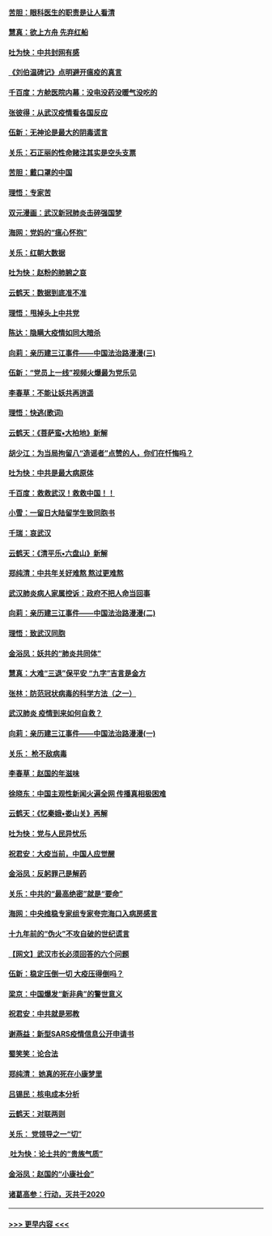 #### [苦胆：眼科医生的职责是让人看清](../pages/nsc993/n11853840.md?t=02090122) 
#### [慧真：欲上方舟 先弃红船](../pages/nsc993/n11853483.md?t=02090122) 
#### [吐为快：中共封网有感](../pages/nsc993/n11852575.md?t=02090122) 
#### [《刘伯温碑记》点明避开瘟疫的真言](../pages/nsc993/n11852128.md?t=02090122) 
#### [千百度：方舱医院内幕：没电没药没暖气没吃的](../pages/nsc993/n11850211.md?t=02090122) 
#### [张彼得：从武汉疫情看各国反应](../pages/nsc993/n11850102.md?t=02090122) 
#### [伍新：无神论是最大的阴毒谎言](../pages/nsc993/n11846129.md?t=02090122) 
#### [关乐：石正丽的性命赌注其实是空头支票](../pages/nsc993/n11846109.md?t=02090122) 
#### [苦胆：戴口罩的中国](../pages/nsc993/n11845576.md?t=02090122) 
#### [理悟：专家苦](../pages/nsc993/n11845564.md?t=02090122) 
#### [双元漫画：武汉新冠肺炎击碎强国梦](../pages/nsc993/n11843320.md?t=02090122) 
#### [海网：党妈的“瘟心怀抱”](../pages/nsc993/n11840740.md?t=02090122) 
#### [关乐：红朝大数据](../pages/nsc993/n11840675.md?t=02090122) 
#### [吐为快：赵粉的肺腑之哀](../pages/nsc993/n11840618.md?t=02090122) 
#### [云鹤天：数据到底准不准](../pages/nsc993/n11840325.md?t=02090122) 
#### [理悟：甩掉头上中共党](../pages/nsc993/n11838826.md?t=02090122) 
#### [陈达：隐瞒大疫情如同大暗杀](../pages/nsc993/n11838771.md?t=02090122) 
#### [向莉：亲历建三江事件——中国法治路漫漫(三)](../pages/nsc993/n11831825.md?t=02090122) 
#### [伍新：“党员上一线”视频火爆最为党乐见](../pages/nsc993/n11838200.md?t=02090122) 
#### [李春草：不能让妖共再逍遥](../pages/nsc993/n11838102.md?t=02090122) 
#### [理悟：快逃(歌词)](../pages/nsc993/n11838083.md?t=02090122) 
#### [云鹤天：《菩萨蛮▪大柏地》新解](../pages/nsc993/n11838059.md?t=02090122) 
#### [胡少江：为当局拘留八“造谣者”点赞的人，你们在忏悔吗？](../pages/nsc993/n11836801.md?t=02090122) 
#### [吐为快：中共是最大病原体](../pages/nsc993/n11836748.md?t=02090122) 
#### [千百度：救救武汉！救救中国！！](../pages/nsc993/n11836145.md?t=02090122) 
#### [小雪：一留日大陆留学生致同胞书](../pages/nsc993/n11834624.md?t=02090122) 
#### [千瑞：哀武汉](../pages/nsc993/n11833647.md?t=02090122) 
#### [云鹤天：《清平乐▪六盘山》新解](../pages/nsc993/n11833611.md?t=02090122) 
#### [郑纯清：中共年关好难熬 熬过更难熬](../pages/nsc993/n11833489.md?t=02090122) 
#### [武汉肺炎病人家属控诉：政府不把人命当回事](../pages/nsc993/n11833205.md?t=02090122) 
#### [向莉：亲历建三江事件——中国法治路漫漫(二)](../pages/nsc993/n11829102.md?t=02090122) 
#### [理悟：致武汉同胞](../pages/nsc993/n11831522.md?t=02090122) 
#### [金浴凤：妖共的“肺炎共同体”](../pages/nsc993/n11829448.md?t=02090122) 
#### [慧真：大难“三退”保平安 “九字”吉言是金方](../pages/nsc993/n11829501.md?t=02090122) 
#### [张林：防范冠状病毒的科学方法（之一）](../pages/nsc993/n11828618.md?t=02090122) 
#### [武汉肺炎 疫情到来如何自救？](../pages/nsc993/n11827632.md?t=02090122) 
#### [向莉：亲历建三江事件——中国法治路漫漫(一)](../pages/nsc993/n11827190.md?t=02090122) 
#### [关乐： 枪不敌病毒](../pages/nsc993/n11826746.md?t=02090122) 
#### [李春草：赵国的年滋味](../pages/nsc993/n11826321.md?t=02090122) 
#### [徐晓东：中国主观性新闻火遍全网 传播真相极困难](../pages/nsc993/n11826508.md?t=02090122) 
#### [云鹤天：《忆秦娥▪娄山关》再解](../pages/nsc993/n11824682.md?t=02090122) 
#### [吐为快：党与人民异忧乐](../pages/nsc993/n11824660.md?t=02090122) 
#### [祝君安：大疫当前，中国人应觉醒](../pages/nsc993/n11821946.md?t=02090122) 
#### [金浴凤：反躬罪己是解药](../pages/nsc993/n11820280.md?t=02090122) 
#### [关乐：中共的“最高绝密”就是“要命”](../pages/nsc993/n11816946.md?t=02090122) 
#### [海网：中央维稳专家组专家夸完海口入病房感言](../pages/nsc993/n11815138.md?t=02090122) 
#### [十九年前的“伪火”不攻自破的世纪谎言](../pages/nsc993/n11813238.md?t=02090122) 
#### [【网文】武汉市长必须回答的六个问题](../pages/nsc993/n11813848.md?t=02090122) 
#### [伍新：稳定压倒一切 大疫压得倒吗？](../pages/nsc993/n11812634.md?t=02090122) 
#### [梁京：中国爆发“新非典”的警世意义](../pages/nsc993/n11812554.md?t=02090122) 
#### [祝君安：中共就是邪教](../pages/nsc993/n11812431.md?t=02090122) 
#### [谢燕益：新型SARS疫情信息公开申请书](../pages/nsc993/n11808840.md?t=02090122) 
#### [蜀笑笑：论合法](../pages/nsc993/n11808064.md?t=02090122) 
#### [郑纯清： 她真的死在小康梦里](../pages/nsc993/n11806623.md?t=02090122) 
#### [吕锡民：核电成本分析](../pages/nsc993/n11806284.md?t=02090122) 
#### [云鹤天：对联两则](../pages/nsc993/n11805957.md?t=02090122) 
#### [关乐： 党领导之一“切”](../pages/nsc993/n11804505.md?t=02090122) 
#### [ 吐为快：论土共的“贵族气质”](../pages/nsc993/n11804490.md?t=02090122) 
#### [金浴凤：赵国的“小康社会”](../pages/nsc993/n11804452.md?t=02090122) 
#### [诸葛高参：行动，灭共于2020](../pages/nsc993/n11804120.md?t=02090122) 

----
#### [ >>> 更早内容 <<< ](../indexes/nsc993-earlier.md)
